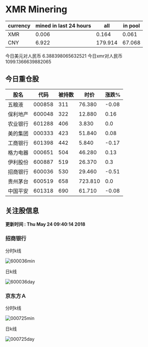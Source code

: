 # XMR Minering

|currency|mined in last 24 hours|all|in pool|
|---|---|---|---|
|XMR|0.006|0.164|0.061|
|CNY|6.922|179.914|67.068|

今日美元对人民币 6.388398065632521	今日xmr对人民币1099.1366639882065


## 今日重仓股 

|股名|代码|被持数|时价|涨跌%|
|---|---|---|---|---|
|五粮液|000858|311|76.380|-0.08|
|保利地产|600048|322|12.880|0.16|
|农业银行|601288|406|3.830|0.0|
|美的集团|000333|423|51.840|0.08|
|工商银行|601398|442|5.840|-0.17|
|格力电器|000651|504|46.280|0.13|
|伊利股份|600887|519|26.370|0.3|
|招商银行|600036|530|29.460|-0.51|
|贵州茅台|600519|658|723.810|0.0|
|中国平安|601318|690|61.710|-0.08|

## 关注股信息
**更新时间 : Thu May 24 09:40:14 2018**
### 招商银行 
分时k线

![600036min](http://image.sinajs.cn/newchart/min/n/sh600036.gif)

日k线

![600036day](http://image.sinajs.cn/newchart/daily/n/sh600036.gif)

### 京东方Ａ 
分时k线

![000725min](http://image.sinajs.cn/newchart/min/n/sz000725.gif)

日k线

![000725day](http://image.sinajs.cn/newchart/daily/n/sz000725.gif)
